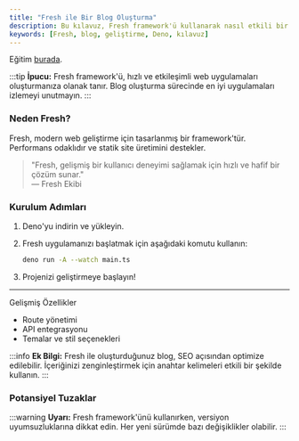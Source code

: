 ```yaml
---
title: "Fresh ile Bir Blog Oluşturma"
description: Bu kılavuz, Fresh framework'ü kullanarak nasıl etkili bir blog oluşturabileceğinizi gösterecek. Adım adım talimatlarla, projeyi geliştirmeye başlayacaksınız.
keywords: [Fresh, blog, geliştirme, Deno, kılavuz]
---
```


Eğitim [burada](https://deno.com/blog/build-a-blog-with-fresh).

:::tip
**İpucu:** Fresh framework'ü, hızlı ve etkileşimli web uygulamaları oluşturmanıza olanak tanır. Blog oluşturma sürecinde en iyi uygulamaları izlemeyi unutmayın.
:::

### Neden Fresh?

Fresh, modern web geliştirme için tasarlanmış bir framework'tür. Performans odaklıdır ve statik site üretimini destekler. 

> "Fresh, gelişmiş bir kullanıcı deneyimi sağlamak için hızlı ve hafif bir çözüm sunar."  
> — Fresh Ekibi

### Kurulum Adımları

1. Deno'yu indirin ve yükleyin.
2. Fresh uygulamanızı başlatmak için aşağıdaki komutu kullanın:

   ```bash
   deno run -A --watch main.ts
   ```

3. Projenizi geliştirmeye başlayın!

---


Gelişmiş Özellikler

- Route yönetimi
- API entegrasyonu
- Temalar ve stil seçenekleri



:::info
**Ek Bilgi:** Fresh ile oluşturduğunuz blog, SEO açısından optimize edilebilir. İçeriğinizi zenginleştirmek için anahtar kelimeleri etkili bir şekilde kullanın.
:::

### Potansiyel Tuzaklar

:::warning
**Uyarı:** Fresh framework'ünü kullanırken, versiyon uyumsuzluklarına dikkat edin. Her yeni sürümde bazı değişiklikler olabilir.
:::